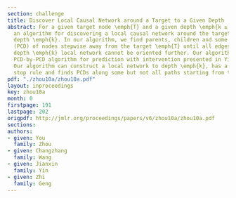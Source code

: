 ```yaml
---
section: challenge
title: Discover Local Causal Network around a Target to a Given Depth
abstract: For a given target node \emph{T} and a given depth \emph{k ≥ 1}, we propose
  an algorithm for discovering a local causal network around the target \emph{T} to
  depth \emph{k}. In our algorithm, we find parents, children and some descendants
  (PCD) of nodes stepwise away from the target \emph{T} until all edges within the
  depth \emph{k} local network cannot be oriented further. Our algorithm extends the
  PCD-by-PCD algorithm for prediction with intervention presented in Yin et al. (2008).
  Our algorithm can construct a local network to depth \emph{k}, has a more efficient
  stop rule and finds PCDs along some but not all paths starting from the target.
pdf: "./zhou10a/zhou10a.pdf"
layout: inproceedings
key: zhou10a
month: 0
firstpage: 191
lastpage: 202
origpdf: http://jmlr.org/proceedings/papers/v6/zhou10a/zhou10a.pdf
sections: 
authors:
- given: You
  family: Zhou
- given: Changzhang
  family: Wang
- given: Jianxin
  family: Yin
- given: Zhi
  family: Geng
---
```

